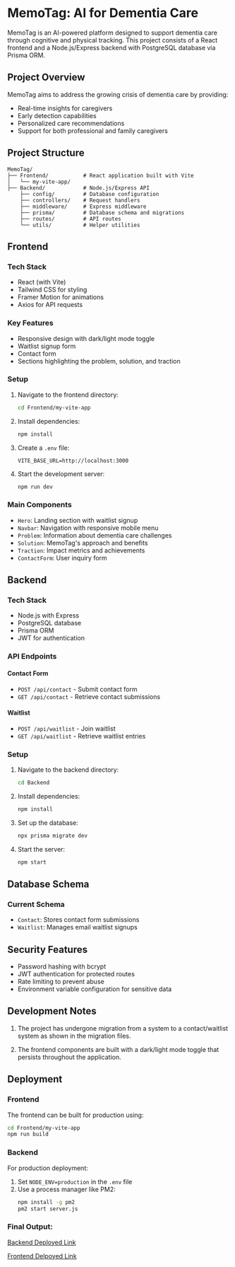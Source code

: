 # MemoTag: AI for Dementia Care

MemoTag is an AI-powered platform designed to support dementia care through cognitive and physical tracking. This project consists of a React frontend and a Node.js/Express backend with PostgreSQL database via Prisma ORM.

## Project Overview

MemoTag aims to address the growing crisis of dementia care by providing:

- Real-time insights for caregivers
- Early detection capabilities
- Personalized care recommendations
- Support for both professional and family caregivers

## Project Structure

```
MemoTag/
├── Frontend/           # React application built with Vite
│   └── my-vite-app/
├── Backend/            # Node.js/Express API
    ├── config/         # Database configuration
    ├── controllers/    # Request handlers
    ├── middleware/     # Express middleware
    ├── prisma/         # Database schema and migrations
    ├── routes/         # API routes
    └── utils/          # Helper utilities
```

## Frontend

### Tech Stack

- React (with Vite)
- Tailwind CSS for styling
- Framer Motion for animations
- Axios for API requests

### Key Features

- Responsive design with dark/light mode toggle
- Waitlist signup form
- Contact form
- Sections highlighting the problem, solution, and traction

### Setup

1. Navigate to the frontend directory:
   ```bash
   cd Frontend/my-vite-app
   ```

2. Install dependencies:
   ```bash
   npm install
   ```

3. Create a `.env` file:
   ```
   VITE_BASE_URL=http://localhost:3000
   ```

4. Start the development server:
   ```bash
   npm run dev
   ```

### Main Components

- `Hero`: Landing section with waitlist signup
- `Navbar`: Navigation with responsive mobile menu
- `Problem`: Information about dementia care challenges
- `Solution`: MemoTag's approach and benefits
- `Traction`: Impact metrics and achievements
- `ContactForm`: User inquiry form

## Backend

### Tech Stack

- Node.js with Express
- PostgreSQL database
- Prisma ORM
- JWT for authentication

### API Endpoints

#### Contact Form
- `POST /api/contact` - Submit contact form
- `GET /api/contact` - Retrieve contact submissions

#### Waitlist
- `POST /api/waitlist` - Join waitlist
- `GET /api/waitlist` - Retrieve waitlist entries

### Setup

1. Navigate to the backend directory:
   ```bash
   cd Backend
   ```

2. Install dependencies:
   ```bash
   npm install
   ```

3. Set up the database:
   ```bash
   npx prisma migrate dev
   ```

4. Start the server:
   ```bash
   npm start
   ```

## Database Schema

### Current Schema
- `Contact`: Stores contact form submissions
- `Waitlist`: Manages email waitlist signups

## Security Features

- Password hashing with bcrypt
- JWT authentication for protected routes
- Rate limiting to prevent abuse
- Environment variable configuration for sensitive data

## Development Notes

1. The project has undergone migration from a system to a contact/waitlist system as shown in the migration files.


2. The frontend components are built with a dark/light mode toggle that persists throughout the application.

## Deployment

### Frontend
The frontend can be built for production using:
```bash
cd Frontend/my-vite-app
npm run build
```

### Backend
For production deployment:
1. Set `NODE_ENV=production` in the `.env` file
2. Use a process manager like PM2:
   ```bash
   npm install -g pm2
   pm2 start server.js
   ```

### Final Output:

[Backend Deployed Link](https://memo-tag.onrender.com)

[Frontend Delpoyed Link](https://memo-tag-ten.vercel.app)
